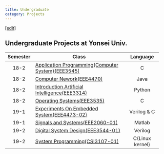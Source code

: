 ```yaml
---
title: Undergraduate
category: Projects
---
```

[[edit]](https://github.com/WheatBeer/WheatBeer.github.io/edit/master/_docs/projects/undergraduate.md)

## Undergraduate Projects at Yonsei Univ.

|Semester|Class|Language|
|:---:|---|:---:|
|18-2|[Application Programming(Computer System)(EEE3545)](https://github.com/WheatBeer/undergraduate_projects/tree/master/computer_systems)|C
|18-2|[Computer Nework(EEE4470)](https://github.com/WheatBeer/undergraduate_projects/tree/master/computer_network)|Java
|18-2|[Introduction Artificial Intelligence(EEE3314)](https://github.com/WheatBeer/undergraduate_projects/tree/master/artificial_intelligence)|Python
|18-2|[Operating Systems(EEE3535)](https://github.com/WheatBeer/undergraduate_projects/tree/master/operating_systems)|C
|19-1|[Experiments On Embedded System(EEE4473-02)](https://github.com/WheatBeer/undergraduate_projects/tree/master/embedded_system)|Verilog & C
|19-1|[Signals and Systems(EEE2060-01)](https://github.com/WheatBeer/undergraduate_projects/tree/master/signals_and_systems)|Matlab
|19-2|[Digital System Design(EEE3544-01)](https://github.com/WheatBeer/undergraduate_projects/tree/master/digital_system_design)|Verilog
|19-2|[System Programming(CSI3107-01)](https://github.com/WheatBeer/undergraduate_projects/tree/master/system_programming)|C(Linux kernel)
